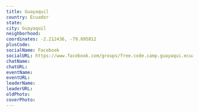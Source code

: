 ```yaml
---
title: Guayaquil
country: Ecuador
state: 
city: Guayaquil
neighborhood: 
coordinates: -2.212436, -79.895812
plusCode:
socialName: Facebook
socialURL: https://www.facebook.com/groups/free.code.camp.guayaqui.ecuador
chatName:
chatURL:
eventName:
eventURL:
leaderName:
leaderURL:
oldPhoto: 
coverPhoto:
---
```

